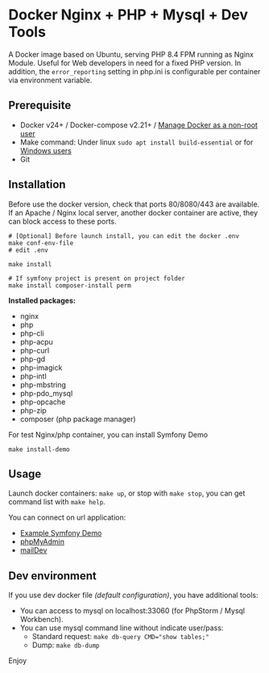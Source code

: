 # Docker Nginx + PHP + Mysql + Dev Tools
A Docker image based on Ubuntu, serving PHP 8.4 FPM running as Nginx Module. Useful for Web developers in need for a fixed PHP version. In addition, the `error_reporting` setting in php.ini is configurable per container via environment variable.

## Prerequisite

* Docker v24+ / Docker-compose v2.21+ / [Manage Docker as a non-root user](https://docs.docker.com/install/linux/linux-postinstall/)
* Make command: Under linux `sudo apt install build-essential` or for [Windows users](https://stackoverflow.com/questions/32127524/how-to-install-and-use-make-in-windows/54086635)
* Git


## Installation
Before use the docker version, check that ports 80/8080/443 are available. If an Apache / Nginx local server, another docker container are active, they can block access to these ports.

```shell script
# [Optional] Before launch install, you can edit the docker .env
make conf-env-file
# edit .env

make install

# If symfony project is present on project folder
make install composer-install perm
```

**Installed packages:**
* nginx
* php
* php-cli
* php-acpu
* php-curl
* php-gd
* php-imagick
* php-intl
* php-mbstring
* php-pdo_mysql
* php-opcache
* php-zip
* composer (php package manager)

For test Nginx/php container, you can install Symfony Demo
```shell script
make install-demo
```


## Usage
Launch docker containers: `make up`, or stop with `make stop`, you can get command list with `make help`.

You can connect on url application:
* [Example Symfony Demo](http://demo.localhost.tv)
* [phpMyAdmin](http://pma.localhost.tv)
* [mailDev](http://maildev.localhost.tv)


## Dev environment
If you use dev docker file _(default configuration)_, you have additional tools:

* You can access to mysql on localhost:33060 (for PhpStorm / Mysql Workbench).
* You can use mysql command line without indicate user/pass:
	* Standard request: `make db-query CMD="show tables;"`
	* Dump: `make db-dump`

Enjoy